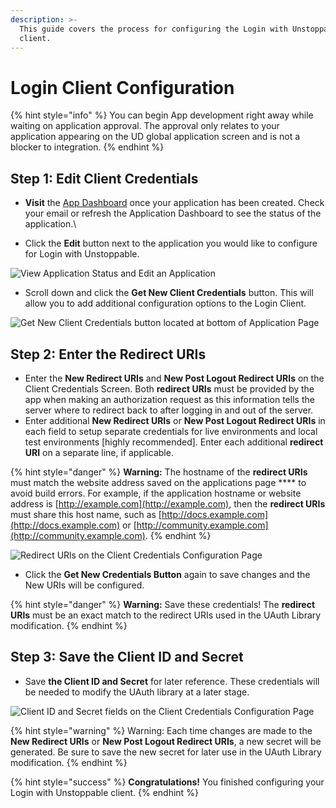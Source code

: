 ```yaml
---
description: >-
  This guide covers the process for configuring the Login with Unstoppable
  client.
---
```


# Login Client Configuration

{% hint style="info" %}
You can begin App development right away while waiting on application approval. The  approval only relates to your application appearing on the UD global application screen and is not a blocker to integration.
{% endhint %}

## Step 1: Edit Client Credentials

* **Visit** the [App Dashboard](https://unstoppabledomains.com/app-dashboard) once your application has been created. Check your email or refresh the Application Dashboard to see the status of the application.\

* Click the **Edit** button next to the application you would like to configure for Login with Unstoppable.

![View Application Status and Edit an Application](<../.gitbook/assets/pending-application (2).png>)

* Scroll down and click the **Get New Client Credentials** button. This will allow you to add additional configuration options to the Login Client.&#x20;

![Get New Client Credentials button located at bottom of Application Page](../.gitbook/assets/client-credentials-button.png)

## Step 2: Enter the Redirect URIs

* Enter the **New Redirect URIs** and **New Post Logout Redirect URIs** on the Client Credentials Screen. Both **redirect URIs** must be provided by the app when making an authorization request as this information tells the server where to redirect back to after logging in and out of the server.
* Enter additional **New Redirect URIs** or **New Post Logout Redirect URIs** in each field to setup separate credentials for live environments and local test environments \[highly recommended]. Enter each additional **redirect URI** on a separate line, if applicable.

{% hint style="danger" %}
**Warning:** The hostname of the **redirect URIs** must match the website address saved on the applications page **** to avoid build errors. For example, if the application hostname or website address is [http://example.com](http://example.com), then the **redirect URIs** must share this host name, such as [http://docs.example.com](http://docs.example.com) or [http://community.example.com](http://community.example.com).
{% endhint %}

![Redirect URls on the Client Credentials Configuration Page](../.gitbook/assets/client-credentials-redirect-URls.png)

* Click the **Get New Credentials Button** again to save changes and the New URIs will be configured.

{% hint style="danger" %}
**Warning:** Save these credentials! The **redirect URls** must be an exact match to the redirect URIs used in the UAuth Library modification.
{% endhint %}

## Step 3: Save the Client ID and Secret

* Save **the Client ID and Secret** for later reference. These credentials will be needed to modify the UAuth library at a later stage.&#x20;

![Client ID and Secret fields on the Client Credentials Configuration Page](../.gitbook/assets/client-credentials-client-secret.png)

{% hint style="warning" %}
Warning: Each time changes are made to the **New Redirect URIs** or **New Post Logout Redirect URIs**, a new secret will be generated. Be sure to save the new secret for later use in the UAuth Library modification.
{% endhint %}

{% hint style="success" %}
**Congratulations!** You finished configuring your Login with Unstoppable client.
{% endhint %}
